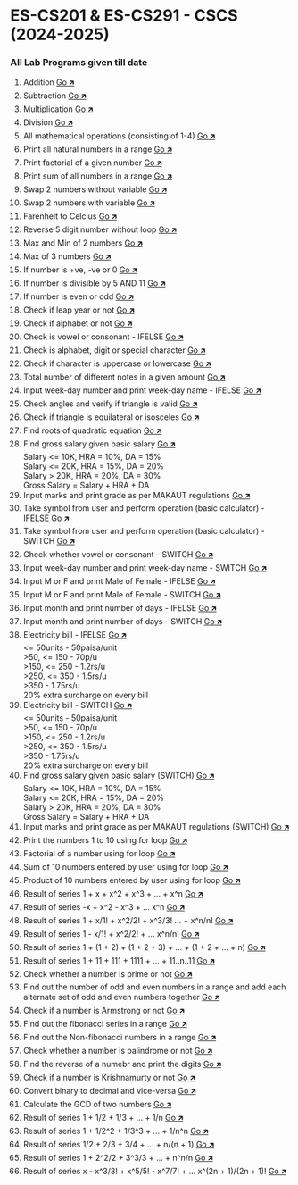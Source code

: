 # ES-CS201 & ES-CS291 - CSCS (2024-2025)
### All Lab Programs given till date

1. Addition [Go 🡵 ](./project_1)
2. Subtraction [Go 🡵 ](./project_2)
3. Multiplication [Go 🡵 ](./project_3)
4. Division [Go 🡵 ](./project_4)
5. All mathematical operations (consisting of 1-4) [Go 🡵 ](./project_5)
6. Print all natural numbers in a range [Go 🡵 ](./project_6)
7. Print factorial of a given number [Go 🡵 ](./project_7)
8. Print sum of all numbers in a range [Go 🡵 ](./project_8)
9. Swap 2 numbers without variable [Go 🡵 ](./project_9)
10. Swap 2 numbers with variable [Go 🡵 ](./project_10)
11. Farenheit to Celcius [Go 🡵 ](./project_11)
12. Reverse 5 digit number without loop [Go 🡵 ](./project_12)
13. Max and Min of 2 numbers [Go 🡵 ](./project_13)
14. Max of 3 numbers [Go 🡵 ](./project_14)
15. If number is +ve, -ve or 0 [Go 🡵 ](./project_15)
16. If number is divisible by 5 AND 11 [Go 🡵 ](./project_16)
17. If number is even or odd [Go 🡵 ](./project_17)
18. Check if leap year or not [Go 🡵 ](./project_18)
19. Check if alphabet or not [Go 🡵 ](./project_19)
20. Check is vowel or consonant - IFELSE [Go 🡵 ](./project_20)
21. Check is alphabet, digit or special character [Go 🡵 ](./project_21)
22. Check if character is uppercase or lowercase [Go 🡵 ](./project_22)
23. Total number of different notes in a given amount [Go 🡵 ](./project_23)
24. Input week-day number and print week-day name - IFELSE [Go 🡵 ](./project_24)
25. Check angles and verify if triangle is valid [Go 🡵 ](./project_25)
26. Check if triangle is equilateral or isosceles [Go 🡵 ](./project_26)
27. Find roots of quadratic equation [Go 🡵 ](./project_27)
28. Find gross salary given basic salary [Go 🡵 ](./project_28)  
  	Salary <= 10K, HRA = 10%, DA = 15%  
  	Salary <= 20K, HRA = 15%, DA = 20%  
  	Salary > 20K, HRA = 20%, DA = 30%  
  	Gross Salary = Salary + HRA + DA
29. Input marks and print grade as per MAKAUT regulations [Go 🡵 ](./project_29)
30. Take symbol from user and perform operation (basic calculator) - IFELSE [Go 🡵 ](./project_30)
31. Take symbol from user and perform operation (basic calculator) - SWITCH [Go 🡵 ](./project_31)
32. Check whether vowel or consonant - SWITCH [Go 🡵 ](./project_32)
33. Input week-day number and print week-day name - SWITCH [Go 🡵 ](./project_33)
34. Input M or F and print Male of Female - IFELSE [Go 🡵 ](./project_34)
35. Input M or F and print Male of Female - SWITCH [Go 🡵 ](./project_35)
36. Input month and print number of days - IFELSE [Go 🡵 ](./project_36)
37. Input month and print number of days - SWITCH [Go 🡵 ](./project_37)
38. Electricity bill - IFELSE  [Go 🡵 ](./project_38)  
	<= 50units - 50paisa/unit  
  	\>50, <= 150 - 70p/u  
  	\>150, <= 250 - 1.2rs/u  
  	\>250, <= 350 - 1.5rs/u  
  	\>350 - 1.75rs/u  
    20% extra surcharge on every bill
39. Electricity bill -  SWITCH [Go 🡵 ](./project_39)  
  	<= 50units - 50paisa/unit  
  	\>50, <= 150 - 70p/u  
  	\>150, <= 250 - 1.2rs/u  
  	\>250, <= 350 - 1.5rs/u  
  	\>350 - 1.75rs/u  
  	20% extra surcharge on every bill
40. Find gross salary given basic salary (SWITCH) [Go 🡵 ](./project_40)  
  	Salary <= 10K, HRA = 10%, DA = 15%  
  	Salary <= 20K, HRA = 15%, DA = 20%  
  	Salary > 20K, HRA = 20%, DA = 30%  
  	Gross Salary = Salary + HRA + DA
41. Input marks and print grade as per MAKAUT regulations (SWITCH) [Go 🡵 ](./project_41)
42. Print the numbers 1 to 10 using for loop [Go 🡵 ](./project_42)
43. Factorial of a number using for loop [Go 🡵 ](./project_43)
44. Sum of 10 numbers entered by user using for loop [Go 🡵 ](./project_44)
45. Product of 10 numbers entered by user using for loop [Go 🡵 ](./project_45)
46. Result of series 1 + x + x^2 + x^3 + ... + x^n [Go 🡵 ](./project_46)
47. Result of series -x + x^2 - x^3 + ... x^n [Go 🡵 ](./project_47)
48. Result of series 1 + x/1! + x^2/2! + x^3/3! ... + x^n/n! [Go 🡵 ](./project_48)
49. Result of series 1 - x/1! + x^2/2! + ... x^n/n! [Go 🡵 ](./project_49)
50. Result of series 1 + (1 + 2) + (1 + 2 + 3) + ... + (1 + 2 + ... + n) [Go 🡵 ](./project_50)
51. Result of series 1 + 11 + 111 + 1111 + ... + 11..n..11 [Go 🡵 ](./project_51)
52. Check whether a number is prime or not [Go 🡵 ](./project_52)
53. Find out the number of odd and even numbers in a range and add each alternate set of odd and even numbers together [Go 🡵 ](./project_53)
54. Check if a number is Armstrong or not [Go 🡵 ](./project_54)
55. Find out the fibonacci series in a range [Go 🡵 ](./project_55)
56. Find out the Non-fibonacci numbers in a range [Go 🡵 ](./project_56)
57. Check whether a number is palindrome or not [Go 🡵 ](./project_57)
58. Find the reverse of a numebr and print the digits [Go 🡵 ](./project_58)
59. Check if a number is Krishnamurty or not [Go 🡵 ](./project_59)
60. Convert binary to decimal and vice-versa [Go 🡵 ](./project_60)
61. Calculate the GCD of two numbers [Go 🡵 ](./project_61)
62. Result of series 1 + 1/2 + 1/3 + ... + 1/n [Go 🡵 ](./project_62)
63. Result of series 1 + 1/2^2 + 1/3^3 + ... + 1/n^n [Go 🡵 ](./project_63)
64. Result of series 1/2 + 2/3 + 3/4 + ... + n/(n + 1) [Go 🡵 ](./project_64)
65. Result of series 1 + 2^2/2 + 3^3/3 + ... + n^n/n [Go 🡵 ](./project_65)
66. Result of series x - x^3/3! + x^5/5! - x^7/7! + ... x^(2n + 1)/(2n + 1)! [Go 🡵 ](./project_66)

